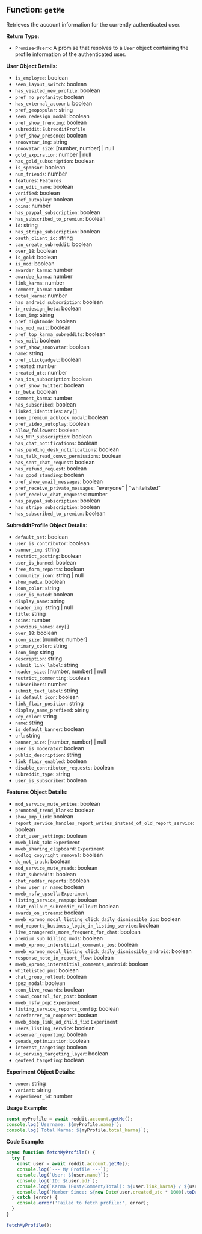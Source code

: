 ## Function: `getMe`

Retrieves the account information for the currently authenticated user.

**Return Type:**

- `Promise<User>`: A promise that resolves to a `User` object containing the profile information of the authenticated user.

**User Object Details:**

- `is_employee`: boolean
- `seen_layout_switch`: boolean
- `has_visited_new_profile`: boolean
- `pref_no_profanity`: boolean
- `has_external_account`: boolean
- `pref_geopopular`: string
- `seen_redesign_modal`: boolean
- `pref_show_trending`: boolean
- `subreddit`: `SubredditProfile`
- `pref_show_presence`: boolean
- `snoovatar_img`: string
- `snoovatar_size`: [number, number] | null
- `gold_expiration`: number | null
- `has_gold_subscription`: boolean
- `is_sponsor`: boolean
- `num_friends`: number
- `features`: `Features`
- `can_edit_name`: boolean
- `verified`: boolean
- `pref_autoplay`: boolean
- `coins`: number
- `has_paypal_subscription`: boolean
- `has_subscribed_to_premium`: boolean
- `id`: string
- `has_stripe_subscription`: boolean
- `oauth_client_id`: string
- `can_create_subreddit`: boolean
- `over_18`: boolean
- `is_gold`: boolean
- `is_mod`: boolean
- `awarder_karma`: number
- `awardee_karma`: number
- `link_karma`: number
- `comment_karma`: number
- `total_karma`: number
- `has_android_subscription`: boolean
- `in_redesign_beta`: boolean
- `icon_img`: string
- `pref_nightmode`: boolean
- `has_mod_mail`: boolean
- `pref_top_karma_subreddits`: boolean
- `has_mail`: boolean
- `pref_show_snoovatar`: boolean
- `name`: string
- `pref_clickgadget`: boolean
- `created`: number
- `created_utc`: number
- `has_ios_subscription`: boolean
- `pref_show_twitter`: boolean
- `in_beta`: boolean
- `comment_karma`: number
- `has_subscribed`: boolean
- `linked_identities`: `any[]`
- `seen_premium_adblock_modal`: boolean
- `pref_video_autoplay`: boolean
- `allow_followers`: boolean
- `has_NFP_subscription`: boolean
- `has_chat_notifications`: boolean
- `has_pending_desk_notifications`: boolean
- `has_talk_read_convo_permissions`: boolean
- `has_sent_chat_request`: boolean
- `has_refund_request`: boolean
- `has_good_standing`: boolean
- `pref_show_email_messages`: boolean
- `pref_receive_private_messages`: "everyone" | "whitelisted"
- `pref_receive_chat_requests`: number
- `has_paypal_subscription`: boolean
- `has_stripe_subscription`: boolean
- `has_subscribed_to_premium`: boolean

**SubredditProfile Object Details:**

- `default_set`: boolean
- `user_is_contributor`: boolean
- `banner_img`: string
- `restrict_posting`: boolean
- `user_is_banned`: boolean
- `free_form_reports`: boolean
- `community_icon`: string | null
- `show_media`: boolean
- `icon_color`: string
- `user_is_muted`: boolean
- `display_name`: string
- `header_img`: string | null
- `title`: string
- `coins`: number
- `previous_names`: `any[]`
- `over_18`: boolean
- `icon_size`: [number, number]
- `primary_color`: string
- `icon_img`: string
- `description`: string
- `submit_link_label`: string
- `header_size`: [number, number] | null
- `restrict_commenting`: boolean
- `subscribers`: number
- `submit_text_label`: string
- `is_default_icon`: boolean
- `link_flair_position`: string
- `display_name_prefixed`: string
- `key_color`: string
- `name`: string
- `is_default_banner`: boolean
- `url`: string
- `banner_size`: [number, number] | null
- `user_is_moderator`: boolean
- `public_description`: string
- `link_flair_enabled`: boolean
- `disable_contributor_requests`: boolean
- `subreddit_type`: string
- `user_is_subscriber`: boolean

**Features Object Details:**

- `mod_service_mute_writes`: boolean
- `promoted_trend_blanks`: boolean
- `show_amp_link`: boolean
- `report_service_handles_report_writes_instead_of_old_report_service`: boolean
- `chat_user_settings`: boolean
- `mweb_link_tab`: `Experiment`
- `mweb_sharing_clipboard`: `Experiment`
- `modlog_copyright_removal`: boolean
- `do_not_track`: boolean
- `mod_service_mute_reads`: boolean
- `chat_subreddit`: boolean
- `chat_reddar_reports`: boolean
- `show_user_sr_name`: boolean
- `mweb_nsfw_upsell`: `Experiment`
- `listing_service_rampup`: boolean
- `chat_rollout_subreddit_rollout`: boolean
- `awards_on_streams`: boolean
- `mweb_xpromo_modal_listing_click_daily_dismissible_ios`: boolean
- `mod_reports_business_logic_in_listing_service`: boolean
- `live_orangereds_more_frequent_for_chat`: boolean
- `premium_sub_billing_mods`: boolean
- `mweb_xpromo_interstitial_comments_ios`: boolean
- `mweb_xpromo_modal_listing_click_daily_dismissible_android`: boolean
- `response_note_in_report_flow`: boolean
- `mweb_xpromo_interstitial_comments_android`: boolean
- `whitelisted_pms`: boolean
- `chat_group_rollout`: boolean
- `spez_modal`: boolean
- `econ_live_rewards`: boolean
- `crowd_control_for_post`: boolean
- `mweb_nsfw_pop`: `Experiment`
- `listing_service_reports_config`: boolean
- `noreferrer_to_noopener`: boolean
- `mweb_deep_link_ad_child_fix`: `Experiment`
- `users_listing_service`: boolean
- `adserver_reporting`: boolean
- `geoads_optimization`: boolean
- `interest_targeting`: boolean
- `ad_serving_targeting_layer`: boolean
- `geofeed_targeting`: boolean

**Experiment Object Details:**

- `owner`: string
- `variant`: string
- `experiment_id`: number

**Usage Example:**

```typescript
const myProfile = await reddit.account.getMe();
console.log(`Username: ${myProfile.name}`);
console.log(`Total Karma: ${myProfile.total_karma}`);
```

**Code Example:**

```typescript
async function fetchMyProfile() {
  try {
    const user = await reddit.account.getMe();
    console.log(`--- My Profile ---`);
    console.log(`User: ${user.name}`);
    console.log(`ID: ${user.id}`);
    console.log(`Karma (Post/Comment/Total): ${user.link_karma} / ${user.comment_karma} / ${user.total_karma}`);
    console.log(`Member Since: ${new Date(user.created_utc * 1000).toDateString()}`);
  } catch (error) {
    console.error('Failed to fetch profile:', error);
  }
}

fetchMyProfile();
``` 
